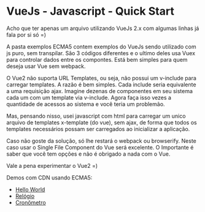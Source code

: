 # VueJs - Javascript - Quick Start

Acho que ter apenas um arquivo utilizando VueJs 2.x com algumas linhas já fala por si só =)

A pasta exemplos ECMA5 contem exemplos do VueJs sendo utilizado com js puro, sem transpilar.
São 3 códigos diferentes e o ultimo deles usa Vuex para controlar dados entre os compontes.
Está bem simples para quem deseja usar Vue sem webpack.

O Vue2 não suporta URL Templates, ou seja, não possui um v-include para carregar templates.
A razão é bem simples. Cada include seria equivalente a uma requisição ajax. Imagine dezenas
de componentes em seu sistema cada um com um template via v-include. Agora faça isso vezes
a quantidade de acessos ao sistema e você teria um problemão.

Mas, pensando nisso, usei javascript com html para carregar um unico arquivo de templates
x-template (do vue), sem ajax, de forma que todos os templates necessários possam ser carregados
ao inicializar a aplicação.

Caso não goste da solução, só lhe restará o webpack ou browserify. Neste caso usar o Single File
Component do Vue será excelente. O Importante é saber que você tem opções e não é obrigado a nada
com o Vue.

Vale a pena experimentar o Vue2 =)

Demos com CDN usando ECMA5:

+ [Hello World](https://periscuelo.github.io/vuejs)
+ [Relógio](https://periscuelo.github.io/vuejs/relogio/)
+ [Cronômetro](https://periscuelo.github.io/vuejs/cronometro/)
